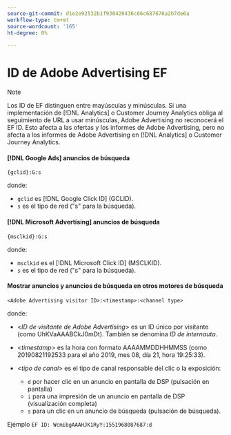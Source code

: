 ```yaml
---
source-git-commit: d1e2e92532b1f930420436c66c687676a2b7de6a
workflow-type: tm+mt
source-wordcount: '165'
ht-degree: 0%

---
```

# ID de Adobe Advertising EF

>[!NOTE]
>
>Los ID de EF distinguen entre mayúsculas y minúsculas. Si una implementación de [!DNL Analytics] o Customer Journey Analytics obliga al seguimiento de URL a usar minúsculas, Adobe Advertising no reconocerá el EF ID. Esto afecta a las ofertas y los informes de Adobe Advertising, pero no afecta a los informes de Adobe Advertising en [!DNL Analytics] o Customer Journey Analytics.

#### [!DNL Google Ads] anuncios de búsqueda

```
{gclid}:G:s
```

donde:

* `gclid` es [!DNL Google Click ID] (GCLID).
* `s` es el tipo de red (&quot;s&quot; para la búsqueda).

#### [!DNL Microsoft Advertising] anuncios de búsqueda

```
{msclkid}:G:s
```

donde:

* `msclkid` es el [!DNL Microsoft Click ID] (MSCLKID).
* `s` es el tipo de red (&quot;s&quot; para la búsqueda).

#### Mostrar anuncios y anuncios de búsqueda en otros motores de búsqueda

```
<Adobe Advertising visitor ID>:<timestamp>:<channel type>
```

donde:

* &lt;*ID de visitante de Adobe Advertising*> es un ID único por visitante (como UhKVaAAABCkJ0mDt). También se denomina *ID de internauta*.

* &lt;*timestamp*> es la hora con formato AAAAMMDDHHMMSS (como 20190821192533 para el año 2019, mes 08, día 21, hora 19:25:33).

* &lt;*tipo de canal*> es el tipo de canal responsable del clic o la exposición:

   * `d` por hacer clic en un anuncio en pantalla de DSP (pulsación en pantalla)
   * `i` para una impresión de un anuncio en pantalla de DSP (visualización completa)
   * `s` para un clic en un anuncio de búsqueda (pulsación de búsqueda).

Ejemplo `EF ID: WcmibgAAAHJK1RyY:1551968087687:d`
